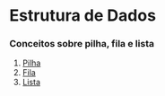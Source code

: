 # Estrutura de Dados

### Conceitos sobre pilha, fila e lista

<ol>
  <li>
    <a href="https://www.cos.ufrj.br/~rfarias/cos121/pilhas.html" title="pilhas" target="_blank">Pilha</a>
  </li>
  <li>
    <a href="https://www.cos.ufrj.br/~rfarias/cos121/filas.html" title="filas" target="_blank">Fila</a>
  </li>
  <li>
    <a href="https://www.cos.ufrj.br/~rfarias/cos121/aula_10.html" title="listas" target="_blank">Lista</a>
  </li>
</ol>
